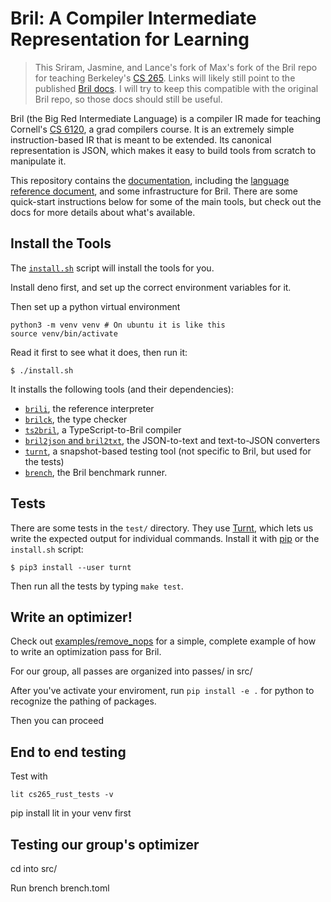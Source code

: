Bril: A Compiler Intermediate Representation for Learning
=========================================================

> This Sriram, Jasmine, and Lance's fork of Max's fork of the Bril repo for teaching Berkeley's [CS 265](https://github.com/mwillsey/cs265).
> Links will likely still point to the published [Bril docs](https://capra.cs.cornell.edu/bril/).
> I will try to keep this compatible with the original Bril repo, so those docs should still be useful.

Bril (the Big Red Intermediate Language) is a compiler IR made for teaching Cornell's [CS 6120][cs6120], a grad compilers course.
It is an extremely simple instruction-based IR that is meant to be extended.
Its canonical representation is JSON, which makes it easy to build tools from scratch to manipulate it.

This repository contains the [documentation][docs], including the [language reference document][langref], and some infrastructure for Bril.
There are some quick-start instructions below for some of the main tools, but
check out the docs for more details about what's available.

[docs]: https://capra.cs.cornell.edu/bril/
[langref]: https://capra.cs.cornell.edu/bril/lang/index.html
[brilts]: https://github.com/sampsyo/bril/blob/master/bril-ts/bril.ts


Install the Tools
-----------------

The [`install.sh`](install.sh) script will install the tools for you.

Install deno first, and set up the correct environment variables for it.

Then set up a python virtual environment

```
python3 -m venv venv # On ubuntu it is like this
source venv/bin/activate
```
Read it first to see what it does, then run it:

    $ ./install.sh

It installs the following tools (and their dependencies):
- [`brili`](https://capra.cs.cornell.edu/bril/tools/interp.html), the reference interpreter
- [`brilck`](https://capra.cs.cornell.edu/bril/tools/brilck.html), the type checker
- [`ts2bril`](https://capra.cs.cornell.edu/bril/tools/ts2bril.html), a TypeScript-to-Bril compiler
- [`bril2json` and `bril2txt`](https://capra.cs.cornell.edu/bril/tools/text.html), the JSON-to-text and text-to-JSON converters
- [`turnt`](https://github.com/cucapra/turnt), a snapshot-based testing tool (not specific to Bril, but used for the tests)
- [`brench`](https://capra.cs.cornell.edu/bril/tools/brench.html), the Bril benchmark runner.

Tests
-----

There are some tests in the `test/` directory.
They use [Turnt][], which lets us write the expected output for individual commands.
Install it with [pip][] or the `install.sh` script:

    $ pip3 install --user turnt

Then run all the tests by typing `make test`.

[pip]: https://packaging.python.org/tutorials/installing-packages/
[cs6120]: https://www.cs.cornell.edu/courses/cs6120/2020fa/
[turnt]: https://github.com/cucapra/turnt

## Write an optimizer!

Check out [examples/remove_nops](examples/remove_nops) for a simple, complete example of how to write an optimization pass for Bril.

For our group, all passes are organized into passes/ in src/

After you've activate your enviroment, run `pip install -e .` for python to recognize the pathing of packages.

Then you can proceed
## End to end testing
Test with
```
lit cs265_rust_tests -v
```

pip install lit in your venv first
## Testing our group's optimizer

cd into src/

Run 
brench brench.toml
